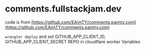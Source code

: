 # comments.fullstackjam.dev

code is from [https://github.com/EAimTY/comments.eaimty.com](https://github.com/EAimTY/comments.eaimty.com)

`wrangler deploy` and set GITHUB_APP_CLIENT_ID, GITHUB_APP_CLIENT_SECRET REPO in cloudflare worker Variables